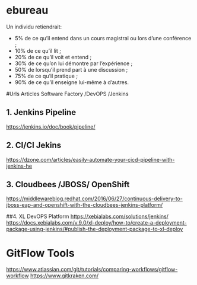 # ebureau

Un individu retiendrait:

- 5% de ce qu’il entend dans un cours magistral ou lors d’une conférence ;
- 10% de ce qu’il lit ;
- 20% de ce qu’il voit et entend ;
- 30% de ce qu’on lui démontre par l’expérience ;
- 50% de lorsqu’il prend part à une discussion ;
- 75% de ce qu’il pratique ;
- 90% de ce qu’il enseigne lui-même à d’autres.

#Urls Articles  Software Factory /DevOPS /Jenkins


## 1. Jenkins Pipeline
https://jenkins.io/doc/book/pipeline/

## 2.  CI/CI  Jekins
https://dzone.com/articles/easily-automate-your-cicd-pipeline-with-jenkins-he

## 3. Cloudbees /JBOSS/ OpenShift
https://middlewareblog.redhat.com/2016/06/27/continuous-delivery-to-jboss-eap-and-openshift-with-the-cloudbees-jenkins-platform/

##4.   XL DevOPS Platform
https://xebialabs.com/solutions/jenkins/
https://docs.xebialabs.com/v.9.0/xl-deploy/how-to/create-a-deployment-package-using-jenkins/#publish-the-deployment-package-to-xl-deploy



# GitFlow  Tools
https://www.atlassian.com/git/tutorials/comparing-workflows/gitflow-workflow
https://www.gitkraken.com/